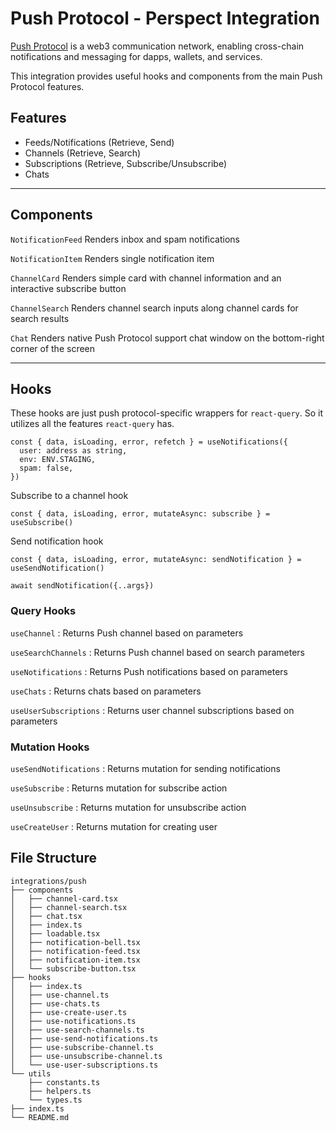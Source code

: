 # Push Protocol - Perspect Integration

[Push Protocol](https://push.org/) is a web3 communication network, enabling cross-chain notifications and messaging for dapps, wallets, and services.

This integration provides useful hooks and components from the main Push Protocol features.

## Features

- Feeds/Notifications (Retrieve, Send)
- Channels (Retrieve, Search)
- Subscriptions (Retrieve, Subscribe/Unsubscribe)
- Chats

---

## Components

`NotificationFeed`
Renders inbox and spam notifications

`NotificationItem`
Renders single notification item

`ChannelCard`
Renders simple card with channel information and an interactive subscribe button

`ChannelSearch`
Renders channel search inputs along channel cards for search results

`Chat`
Renders native Push Protocol support chat window on the bottom-right corner of the screen

---

## Hooks

These hooks are just push protocol-specific wrappers for `react-query`. So it utilizes all the features `react-query` has.

```tsx
const { data, isLoading, error, refetch } = useNotifications({
  user: address as string,
  env: ENV.STAGING,
  spam: false,
})
```

Subscribe to a channel hook

```tsx
const { data, isLoading, error, mutateAsync: subscribe } = useSubscribe()
```

Send notification hook

```tsx
const { data, isLoading, error, mutateAsync: sendNotification } = useSendNotification()

await sendNotification({..args})
```

### Query Hooks

`useChannel` : Returns Push channel based on parameters

`useSearchChannels` : Returns Push channel based on search parameters

`useNotifications` : Returns Push notifications based on parameters

`useChats` : Returns chats based on parameters

`useUserSubscriptions` : Returns user channel subscriptions based on parameters

### Mutation Hooks

`useSendNotifications` : Returns mutation for sending notifications

`useSubscribe` : Returns mutation for subscribe action

`useUnsubscribe` : Returns mutation for unsubscribe action

`useCreateUser` : Returns mutation for creating user

## File Structure

```
integrations/push
├── components
│   ├── channel-card.tsx
│   ├── channel-search.tsx
│   ├── chat.tsx
│   ├── index.ts
│   ├── loadable.tsx
│   ├── notification-bell.tsx
│   ├── notification-feed.tsx
│   ├── notification-item.tsx
│   └── subscribe-button.tsx
├── hooks
│   ├── index.ts
│   ├── use-channel.ts
│   ├── use-chats.ts
│   ├── use-create-user.ts
│   ├── use-notifications.ts
│   ├── use-search-channels.ts
│   ├── use-send-notifications.ts
│   ├── use-subscribe-channel.ts
│   ├── use-unsubscribe-channel.ts
│   └── use-user-subscriptions.ts
└── utils
    ├── constants.ts
    ├── helpers.ts
    └── types.ts
├── index.ts
└── README.md
```
